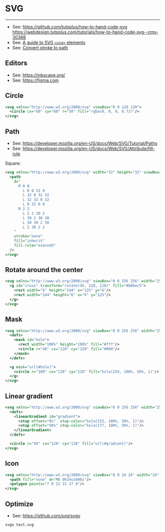 # SVG

----

- See: https://github.com/tutsplus/how-to-hand-code-svg https://webdesign.tutsplus.com/tutorials/how-to-hand-code-svg--cms-30368
- See: [A guide to SVG `<use>` elements](http://taye.me/blog/svg/a-guide-to-svg-use-elements/)
- See: [Convert stroke to path](https://elrumordelaluz.github.io/micro-outline-stroke/)



## Editors

- See: https://inkscape.org/
- See: https://figma.com



## Circle

```svg
<svg xmlns="http://www.w3.org/2000/svg" viewBox="0 0 120 120">
  <circle cx="60" cy="60" r="50" fill="rgba(0, 0, 0, 0.72)"/>
</svg>
```


## Path

- See: https://developer.mozilla.org/en-US/docs/Web/SVG/Tutorial/Paths
- See: https://developer.mozilla.org/en-US/docs/Web/SVG/Attribute/fill-rule

Square:

```svg
<svg xmlns="http://www.w3.org/2000/svg" width="32" height="32" viewBox="0 0 32 32">
  <path
    d="
      M 0 0
        L 0 0 32 0
        L 32 0 32 32
        L 32 32 0 32
        L 0 32 0 0
      M 2 2
        L 2 2 30 2
        L 30 2 30 30
        L 30 30 2 30
        L 2 30 2 2
    "
    stroke="none"
    fill="inherit"
    fill-rule="evenodd"
  />
</svg>
```



## Rotate around the center

```svg
<svg xmlns="http://www.w3.org/2000/svg" viewBox="0 0 256 256" width="256" height="256">
  <g id="cross" transform="rotate(45, 128, 128)" fill="#b0bec5">
    <rect width="6" height="244" x="125" y="6"/>
    <rect width="244" height="6" x="6" y="125"/>
  </g>
</svg>
```


## Mask

```svg
<svg xmlns="http://www.w3.org/2000/svg" viewBox="0 0 256 256" width="256" height="256">
  <defs>
    <mask id="hole">
      <rect width="100%" height="100%" fill="#fff"/>
      <circle r="48" cx="128" cy="128" fill="#000"/>
    </mask>
  </defs>

  <g mask="url(#hole)">
    <circle r="100" cx="128" cy="128" fill="hsla(254, 100%, 50%, 1)"/>
  </g>
</svg>
```


## Linear gradient

```svg
<svg xmlns="http://www.w3.org/2000/svg" viewBox="0 0 256 256" width="256" height="256">
  <defs>
    <linearGradient id="gradient">
      <stop offset="0%"  stop-color="hsla(152, 100%, 50%, 1)"/>
      <stop offset="90%" stop-color="hsla(177, 100%, 50%, 1)"/>
    </linearGradient>
  </defs>

  <circle r="94" cx="128" cy="128" fill="url(#gradient)"/>
</svg>
```


## Icon

```svg
<svg xmlns="http://www.w3.org/2000/svg" viewBox="0 0 24 24" width="24" height="24">
  <path fill="none" d="M0 0h24v24H0z"/>
  <polygon points="7 9 12 15 17 9"/>
</svg>
```


## Optimize

- See: https://github.com/svg/svgo

```shell
svgo test.svg
```
